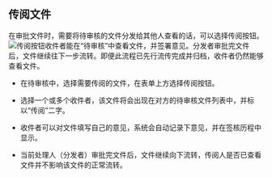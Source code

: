 ## 传阅文件

  在审批文件时，需要将待审核的文件分发给其他人查看的话，可以选择传阅按钮。![传阅按钮](Users\dell\Documents\传阅图片)收件者能在“待审核”中查看文件，并签署意见。分发者审批完文件后，文件继续往下一步流转。即便此流程已先行流传完成并归档，收件者仍然能够查看文件。
  
 - 在待审核中，选择需要传阅的文件，在表单上方选择传阅按钮。
 
 - 选择一个或多个收件者，该文件将会出现在对方的待审核文件列表中，并标以“传阅”二字。
 
 - 收件者可以对文件填写自己的意见，系统会自动记录下意见，并在签核历程中显示。
 
 - 当前处理人（分发者）审批完文件后，文件继续向下流转，传阅人是否已查看文件并不影响该文件的正常流转。

